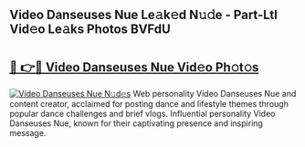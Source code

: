 ## Video Danseuses Nue Le𝚊k𝚎d N𝚞𝚍e - Part-Ltl Vid𝚎o Le𝚊ks Photos BVFdU

# <h2><a href="http://fb4wj5a.evod.top/?m=Video+Danseuses+Nue">🔗 👉🔴 Video Danseuses Nue Vid𝚎o Ph𝚘t𝚘s</a></h2>

[![Video Danseuses Nue N𝚞d𝚎s](https://i.imgur.com/8V9OHl7.gif)](http://fb4wj5a.evod.top/?m=Video+Danseuses+Nue)
Web personality Video Danseuses Nue and content creator, acclaimed for posting dance and lifestyle themes through popular dance challenges and brief vlogs. Influential personality Video Danseuses Nue, known for their captivating presence and inspiring message. 
